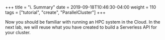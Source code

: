 +++
title = "i. Summary"
date = 2019-09-18T10:46:30-04:00
weight = 110
tags = ["tutorial", "create", "ParallelCluster"]
+++


Now you should be familiar with running an HPC system in the Cloud. In the next lab, we will reuse what you have created to build a Serverless API for your cluster.
